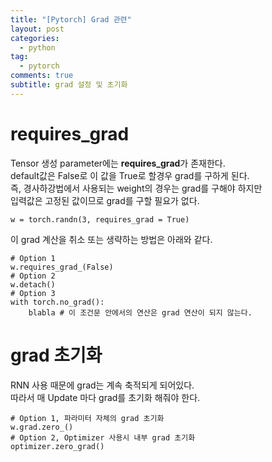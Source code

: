 ```yaml
---
title: "[Pytorch] Grad 관련"
layout: post
categories:
  - python
tag:
  - pytorch
comments: true
subtitle: grad 설정 및 초기화
---
```


# requires_grad
Tensor 생성 parameter에는 **requires_grad**가 존재한다.    
default값은 False로 이 값을 True로 할경우 grad를 구하게 된다.   
즉, 경사하강법에서 사용되는 weight의 경우는 grad를 구해야 하지만   
입력값은 고정된 값이므로 grad를 구할 필요가 없다.   
```
w = torch.randn(3, requires_grad = True)
```

이 grad 계산을 취소 또는 생략하는 방법은 아래와 같다.  
```
# Option 1
w.requires_grad_(False)
# Option 2
w.detach()
# Option 3
with torch.no_grad():
    blabla # 이 조건문 안에서의 연산은 grad 연산이 되지 않는다.
```

# grad 초기화
RNN 사용 때문에 grad는 계속 축적되게 되어있다.    
따라서 매 Update 마다 grad를 초기화 해줘야 한다.  
```
# Option 1, 파라미터 자체의 grad 초기화
w.grad.zero_()
# Option 2, Optimizer 사용시 내부 grad 초기화
optimizer.zero_grad()
```
